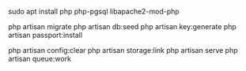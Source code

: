 <!-- ubuntu  -->
sudo apt install php php-pgsql libapache2-mod-php

<!-- set database and email settings in .env file -->
<!-- run this artisan commands -->
php artisan migrate
php artisan db:seed
php artisan key:generate 
php artisan passport:install
<!--add in .env
PASSPORT_CLIENT_ID=2
PASSPORT_CLIENT_SECRET= ...-->
php artisan config:clear
php artisan storage:link
php artisan serve
php artisan queue:work
